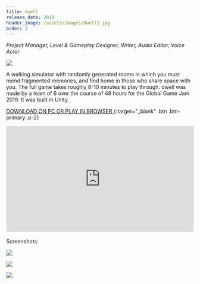 ```yaml
---
title: dwell
release_date: 2019
header_image: /assets/images/dwell5.jpg
order: 3
---
```

_Project Manager, Level & Gameplay Designer, Writer, Audio Editor, Voice Actor_

![](/assets/images/dwell1.jpg)

A walking simulator with randomly generated rooms in which you must mend fragmented memories, and find home in those who share space with you. The full game takes roughly 8-10 minutes to play through. dwell was made by a team of 6 over the course of 48 hours for the Global Game Jam 2019. It was built in Unity.
<br>

[DOWNLOAD ON PC OR PLAY IN BROWSER ](https://katietdyer.itch.io/dwell){:target="_blank" .btn .btn-primary .p-2}

<style>.embed-container { position: relative; padding-bottom: 56.25%; height: 0; overflow: hidden; max-width: 100%; } .embed-container iframe, .embed-container object, .embed-container embed { position: absolute; top: 0; left: 0; width: 100%; height: 100%; }</style><div class='embed-container'><iframe src='https://player.vimeo.com/video/324784300' frameborder='0' webkitAllowFullScreen mozallowfullscreen allowFullScreen></iframe></div>
<br>
Screenshots:

![](/assets/images/dwell2.jpg)

![](/assets/images/dwell3.jpg)

![](/assets/images/dwell4.jpg)
